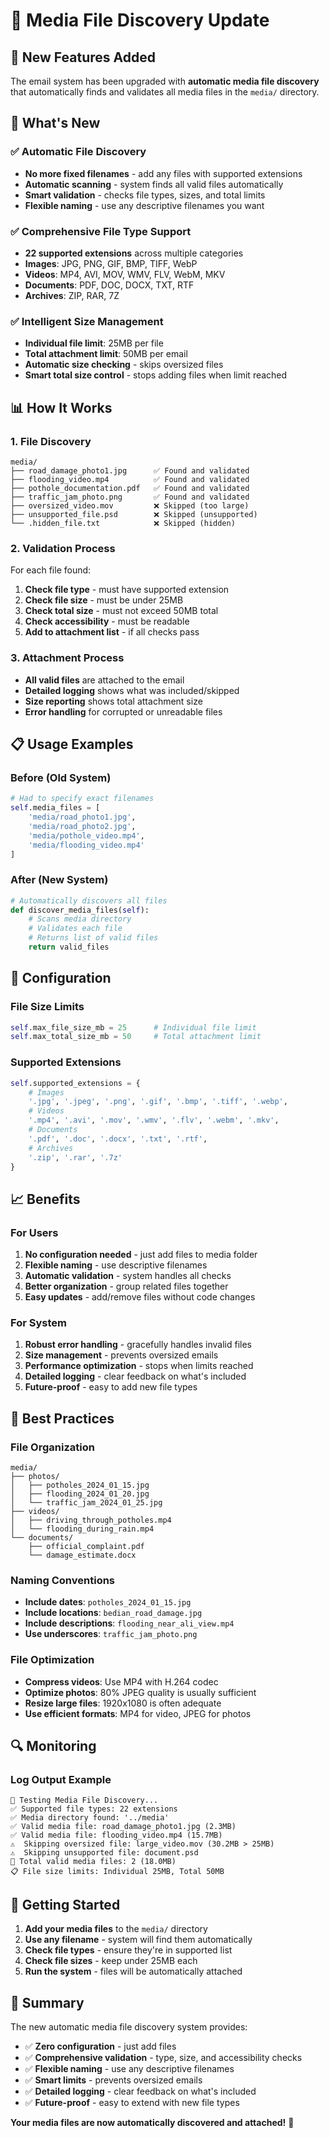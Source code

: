 # 📁 Media File Discovery Update

## 🎉 New Features Added

The email system has been upgraded with **automatic media file discovery** that automatically finds and validates all media files in the `media/` directory.

## 🚀 What's New

### ✅ Automatic File Discovery
- **No more fixed filenames** - add any files with supported extensions
- **Automatic scanning** - system finds all valid files automatically
- **Smart validation** - checks file types, sizes, and total limits
- **Flexible naming** - use any descriptive filenames you want

### ✅ Comprehensive File Type Support
- **22 supported extensions** across multiple categories
- **Images**: JPG, PNG, GIF, BMP, TIFF, WebP
- **Videos**: MP4, AVI, MOV, WMV, FLV, WebM, MKV
- **Documents**: PDF, DOC, DOCX, TXT, RTF
- **Archives**: ZIP, RAR, 7Z

### ✅ Intelligent Size Management
- **Individual file limit**: 25MB per file
- **Total attachment limit**: 50MB per email
- **Automatic size checking** - skips oversized files
- **Smart total size control** - stops adding files when limit reached

## 📊 How It Works

### 1. File Discovery
```
media/
├── road_damage_photo1.jpg      ✅ Found and validated
├── flooding_video.mp4          ✅ Found and validated
├── pothole_documentation.pdf   ✅ Found and validated
├── traffic_jam_photo.png       ✅ Found and validated
├── oversized_video.mov         ❌ Skipped (too large)
├── unsupported_file.psd        ❌ Skipped (unsupported)
└── .hidden_file.txt            ❌ Skipped (hidden)
```

### 2. Validation Process
For each file found:
1. **Check file type** - must have supported extension
2. **Check file size** - must be under 25MB
3. **Check total size** - must not exceed 50MB total
4. **Check accessibility** - must be readable
5. **Add to attachment list** - if all checks pass

### 3. Attachment Process
- **All valid files** are attached to the email
- **Detailed logging** shows what was included/skipped
- **Size reporting** shows total attachment size
- **Error handling** for corrupted or unreadable files

## 📋 Usage Examples

### Before (Old System)
```python
# Had to specify exact filenames
self.media_files = [
    'media/road_photo1.jpg',
    'media/road_photo2.jpg',
    'media/pothole_video.mp4',
    'media/flooding_video.mp4'
]
```

### After (New System)
```python
# Automatically discovers all files
def discover_media_files(self):
    # Scans media directory
    # Validates each file
    # Returns list of valid files
    return valid_files
```

## 🔧 Configuration

### File Size Limits
```python
self.max_file_size_mb = 25      # Individual file limit
self.max_total_size_mb = 50     # Total attachment limit
```

### Supported Extensions
```python
self.supported_extensions = {
    # Images
    '.jpg', '.jpeg', '.png', '.gif', '.bmp', '.tiff', '.webp',
    # Videos
    '.mp4', '.avi', '.mov', '.wmv', '.flv', '.webm', '.mkv',
    # Documents
    '.pdf', '.doc', '.docx', '.txt', '.rtf',
    # Archives
    '.zip', '.rar', '.7z'
}
```

## 📈 Benefits

### For Users
1. **No configuration needed** - just add files to media folder
2. **Flexible naming** - use descriptive filenames
3. **Automatic validation** - system handles all checks
4. **Better organization** - group related files together
5. **Easy updates** - add/remove files without code changes

### For System
1. **Robust error handling** - gracefully handles invalid files
2. **Size management** - prevents oversized emails
3. **Performance optimization** - stops when limits reached
4. **Detailed logging** - clear feedback on what's included
5. **Future-proof** - easy to add new file types

## 🎯 Best Practices

### File Organization
```
media/
├── photos/
│   ├── potholes_2024_01_15.jpg
│   ├── flooding_2024_01_20.jpg
│   └── traffic_jam_2024_01_25.jpg
├── videos/
│   ├── driving_through_potholes.mp4
│   └── flooding_during_rain.mp4
└── documents/
    ├── official_complaint.pdf
    └── damage_estimate.docx
```

### Naming Conventions
- **Include dates**: `potholes_2024_01_15.jpg`
- **Include locations**: `bedian_road_damage.jpg`
- **Include descriptions**: `flooding_near_ali_view.mp4`
- **Use underscores**: `traffic_jam_photo.png`

### File Optimization
- **Compress videos**: Use MP4 with H.264 codec
- **Optimize photos**: 80% JPEG quality is usually sufficient
- **Resize large files**: 1920x1080 is often adequate
- **Use efficient formats**: MP4 for video, JPEG for photos

## 🔍 Monitoring

### Log Output Example
```
📁 Testing Media File Discovery...
✅ Supported file types: 22 extensions
✅ Media directory found: '../media'
✅ Valid media file: road_damage_photo1.jpg (2.3MB)
✅ Valid media file: flooding_video.mp4 (15.7MB)
⚠️  Skipping oversized file: large_video.mov (30.2MB > 25MB)
⚠️  Skipping unsupported file: document.psd
📁 Total valid media files: 2 (18.0MB)
📋 File size limits: Individual 25MB, Total 50MB
```

## 🚀 Getting Started

1. **Add your media files** to the `media/` directory
2. **Use any filename** - system will find them automatically
3. **Check file types** - ensure they're in supported list
4. **Check file sizes** - keep under 25MB each
5. **Run the system** - files will be automatically attached

## 🎉 Summary

The new automatic media file discovery system provides:
- ✅ **Zero configuration** - just add files
- ✅ **Comprehensive validation** - type, size, and accessibility checks
- ✅ **Flexible naming** - use any descriptive filenames
- ✅ **Smart limits** - prevents oversized emails
- ✅ **Detailed logging** - clear feedback on what's included
- ✅ **Future-proof** - easy to extend with new file types

**Your media files are now automatically discovered and attached!** 🎯
